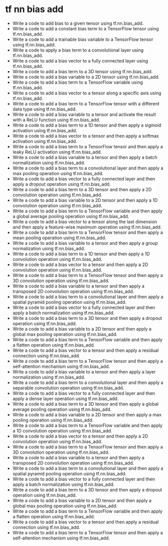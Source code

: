 # tf nn bias add

- Write a code to add bias to a given tensor using tf.nn.bias_add.
- Write a code to add a constant bias term to a TensorFlow tensor using tf.nn.bias_add.
- Write a code to add a trainable bias variable to a TensorFlow tensor using tf.nn.bias_add.
- Write a code to apply a bias term to a convolutional layer using tf.nn.bias_add.
- Write a code to add a bias vector to a fully connected layer using tf.nn.bias_add.
- Write a code to add a bias term to a 3D tensor using tf.nn.bias_add.
- Write a code to add a bias variable to a 2D tensor using tf.nn.bias_add.
- Write a code to add a bias term to a TensorFlow variable using tf.nn.bias_add.
- Write a code to add a bias vector to a tensor along a specific axis using tf.nn.bias_add.
- Write a code to add a bias term to a TensorFlow tensor with a different data type using tf.nn.bias_add.
- Write a code to add a bias variable to a tensor and activate the result with a ReLU function using tf.nn.bias_add.
- Write a code to add a bias term to a 1D tensor and then apply a sigmoid activation using tf.nn.bias_add.
- Write a code to add a bias vector to a tensor and then apply a softmax activation using tf.nn.bias_add.
- Write a code to add a bias term to a TensorFlow tensor and then apply a leaky ReLU activation using tf.nn.bias_add.
- Write a code to add a bias variable to a tensor and then apply a batch normalization using tf.nn.bias_add.
- Write a code to add a bias term to a convolutional layer and then apply a max pooling operation using tf.nn.bias_add.
- Write a code to add a bias vector to a fully connected layer and then apply a dropout operation using tf.nn.bias_add.
- Write a code to add a bias term to a 3D tensor and then apply a 2D convolution operation using tf.nn.bias_add.
- Write a code to add a bias variable to a 2D tensor and then apply a 1D convolution operation using tf.nn.bias_add.
- Write a code to add a bias term to a TensorFlow variable and then apply a global average pooling operation using tf.nn.bias_add.
- Write a code to add a bias vector to a tensor along the last dimension and then apply a feature-wise maximum operation using tf.nn.bias_add.
- Write a code to add a bias term to a TensorFlow tensor and then apply a mean pooling operation using tf.nn.bias_add.
- Write a code to add a bias variable to a tensor and then apply a group normalization using tf.nn.bias_add.
- Write a code to add a bias term to a 1D tensor and then apply a 1D convolution operation using tf.nn.bias_add.
- Write a code to add a bias vector to a tensor and then apply a 2D convolution operation using tf.nn.bias_add.
- Write a code to add a bias term to a TensorFlow tensor and then apply a 3D convolution operation using tf.nn.bias_add.
- Write a code to add a bias variable to a tensor and then apply a transposed 2D convolution operation using tf.nn.bias_add.
- Write a code to add a bias term to a convolutional layer and then apply a spatial pyramid pooling operation using tf.nn.bias_add.
- Write a code to add a bias vector to a fully connected layer and then apply a batch normalization using tf.nn.bias_add.
- Write a code to add a bias term to a 3D tensor and then apply a dropout operation using tf.nn.bias_add.
- Write a code to add a bias variable to a 2D tensor and then apply a global max pooling operation using tf.nn.bias_add.
- Write a code to add a bias term to a TensorFlow variable and then apply a flatten operation using tf.nn.bias_add.
- Write a code to add a bias vector to a tensor and then apply a residual connection using tf.nn.bias_add.
- Write a code to add a bias term to a TensorFlow tensor and then apply a self-attention mechanism using tf.nn.bias_add.
- Write a code to add a bias variable to a tensor and then apply a layer normalization using tf.nn.bias_add.
- Write a code to add a bias term to a convolutional layer and then apply a separable convolution operation using tf.nn.bias_add.
- Write a code to add a bias vector to a fully connected layer and then apply a dense layer operation using tf.nn.bias_add.
- Write a code to add a bias term to a 3D tensor and then apply a global average pooling operation using tf.nn.bias_add.
- Write a code to add a bias variable to a 2D tensor and then apply a max pooling operation using tf.nn.bias_add.
- Write a code to add a bias term to a TensorFlow variable and then apply a 1D convolution operation using tf.nn.bias_add.
- Write a code to add a bias vector to a tensor and then apply a 2D convolution operation using tf.nn.bias_add.
- Write a code to add a bias term to a TensorFlow tensor and then apply a 3D convolution operation using tf.nn.bias_add.
- Write a code to add a bias variable to a tensor and then apply a transposed 2D convolution operation using tf.nn.bias_add.
- Write a code to add a bias term to a convolutional layer and then apply a spatial pyramid pooling operation using tf.nn.bias_add.
- Write a code to add a bias vector to a fully connected layer and then apply a batch normalization using tf.nn.bias_add.
- Write a code to add a bias term to a 3D tensor and then apply a dropout operation using tf.nn.bias_add.
- Write a code to add a bias variable to a 2D tensor and then apply a global max pooling operation using tf.nn.bias_add.
- Write a code to add a bias term to a TensorFlow variable and then apply a flatten operation using tf.nn.bias_add.
- Write a code to add a bias vector to a tensor and then apply a residual connection using tf.nn.bias_add.
- Write a code to add a bias term to a TensorFlow tensor and then apply a self-attention mechanism using tf.nn.bias_add.